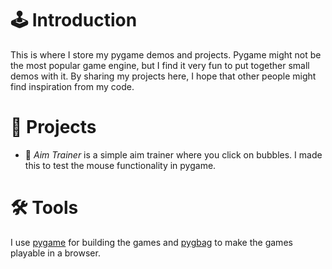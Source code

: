 # 🕹️ Introduction

This is where I store my pygame demos and projects. Pygame might not be the most popular game engine, but I find it very fun to put together small demos with it. By sharing my projects here, I hope that other people might find inspiration from my code.

# 🚀 Projects

- 🫧 *Aim Trainer* is a simple aim trainer where you click on bubbles. I made this to test the mouse functionality in pygame.

# 🛠️ Tools
I use [pygame](https://github.com/pygame/pygame) for building the games and [pygbag](https://github.com/pygame-web/pygbag) to make the games playable in a browser.